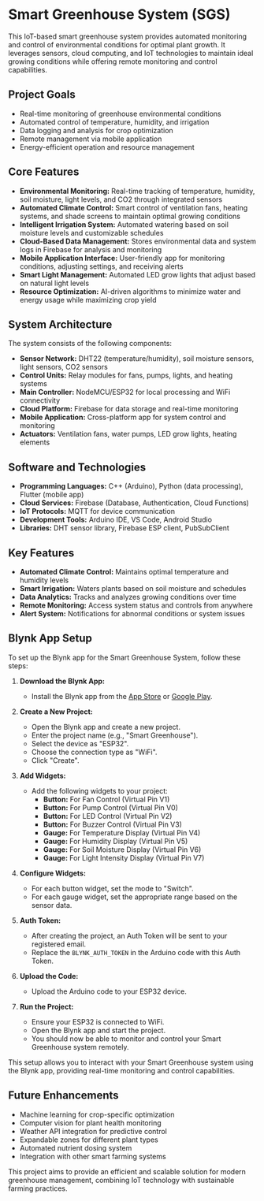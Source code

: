 # Smart Greenhouse System (SGS)

This IoT-based smart greenhouse system provides automated monitoring and control of environmental conditions for optimal plant growth. It leverages sensors, cloud computing, and IoT technologies to maintain ideal growing conditions while offering remote monitoring and control capabilities.

## Project Goals

* Real-time monitoring of greenhouse environmental conditions
* Automated control of temperature, humidity, and irrigation
* Data logging and analysis for crop optimization
* Remote management via mobile application
* Energy-efficient operation and resource management

## Core Features

* **Environmental Monitoring:** Real-time tracking of temperature, humidity, soil moisture, light levels, and CO2 through integrated sensors
* **Automated Climate Control:** Smart control of ventilation fans, heating systems, and shade screens to maintain optimal growing conditions
* **Intelligent Irrigation System:** Automated watering based on soil moisture levels and customizable schedules
* **Cloud-Based Data Management:** Stores environmental data and system logs in Firebase for analysis and monitoring
* **Mobile Application Interface:** User-friendly app for monitoring conditions, adjusting settings, and receiving alerts
* **Smart Light Management:** Automated LED grow lights that adjust based on natural light levels
* **Resource Optimization:** AI-driven algorithms to minimize water and energy usage while maximizing crop yield

## System Architecture

The system consists of the following components:

* **Sensor Network:** DHT22 (temperature/humidity), soil moisture sensors, light sensors, CO2 sensors
* **Control Units:** Relay modules for fans, pumps, lights, and heating systems
* **Main Controller:** NodeMCU/ESP32 for local processing and WiFi connectivity
* **Cloud Platform:** Firebase for data storage and real-time monitoring
* **Mobile Application:** Cross-platform app for system control and monitoring
* **Actuators:** Ventilation fans, water pumps, LED grow lights, heating elements

## Software and Technologies

* **Programming Languages:** C++ (Arduino), Python (data processing), Flutter (mobile app)
* **Cloud Services:** Firebase (Database, Authentication, Cloud Functions)
* **IoT Protocols:** MQTT for device communication
* **Development Tools:** Arduino IDE, VS Code, Android Studio
* **Libraries:** DHT sensor library, Firebase ESP client, PubSubClient

## Key Features

* **Automated Climate Control:** Maintains optimal temperature and humidity levels
* **Smart Irrigation:** Waters plants based on soil moisture and schedules
* **Data Analytics:** Tracks and analyzes growing conditions over time
* **Remote Monitoring:** Access system status and controls from anywhere
* **Alert System:** Notifications for abnormal conditions or system issues

## Blynk App Setup

To set up the Blynk app for the Smart Greenhouse System, follow these steps:

1. **Download the Blynk App:**
   - Install the Blynk app from the [App Store](https://apps.apple.com/us/app/blynk-iot/id808760481) or [Google Play](https://play.google.com/store/apps/details?id=cc.blynk).

2. **Create a New Project:**
   - Open the Blynk app and create a new project.
   - Enter the project name (e.g., "Smart Greenhouse").
   - Select the device as "ESP32".
   - Choose the connection type as "WiFi".
   - Click "Create".

3. **Add Widgets:**
   - Add the following widgets to your project:
     - **Button:** For Fan Control (Virtual Pin V1)
     - **Button:** For Pump Control (Virtual Pin V0)
     - **Button:** For LED Control (Virtual Pin V2)
     - **Button:** For Buzzer Control (Virtual Pin V3)
     - **Gauge:** For Temperature Display (Virtual Pin V4)
     - **Gauge:** For Humidity Display (Virtual Pin V5)
     - **Gauge:** For Soil Moisture Display (Virtual Pin V6)
     - **Gauge:** For Light Intensity Display (Virtual Pin V7)

4. **Configure Widgets:**
   - For each button widget, set the mode to "Switch".
   - For each gauge widget, set the appropriate range based on the sensor data.

5. **Auth Token:**
   - After creating the project, an Auth Token will be sent to your registered email.
   - Replace the `BLYNK_AUTH_TOKEN` in the Arduino code with this Auth Token.

6. **Upload the Code:**
   - Upload the Arduino code to your ESP32 device.

7. **Run the Project:**
   - Ensure your ESP32 is connected to WiFi.
   - Open the Blynk app and start the project.
   - You should now be able to monitor and control your Smart Greenhouse system remotely.

This setup allows you to interact with your Smart Greenhouse system using the Blynk app, providing real-time monitoring and control capabilities.

## Future Enhancements

* Machine learning for crop-specific optimization
* Computer vision for plant health monitoring
* Weather API integration for predictive control
* Expandable zones for different plant types
* Automated nutrient dosing system
* Integration with other smart farming systems

This project aims to provide an efficient and scalable solution for modern greenhouse management, combining IoT technology with sustainable farming practices.